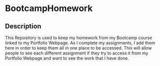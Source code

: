 # BootcampHomework

## Description
This  Repository is used to keep my homework from my Bootcamp course linked to my Portfolio Webpage. As I complete my assignments, I add them here in order to keep them all in one place to be accessed. This will allow people to see each different assignment if they try to access it from my Portfolio Webpage and want to see the work that I have done. 
